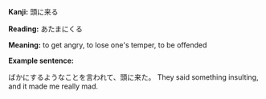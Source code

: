 __Kanji:__ 頭に来る

**Reading:** あたまにくる

**Meaning:**  to get angry, to lose one's temper, to be offended

**Example sentence:** 

ばかにするようなことを言われて、頭に来た。
They said something insulting, and it made me really mad.